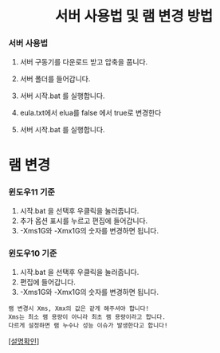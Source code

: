 <div align="center">

# 서버 사용법 및 램 변경 방법

</div>

### 서버 사용법

1. 서버 구동기를 다운로드 받고 압축을 풉니다.

2. 서버 폴더를 들어갑니다.

3. 서버 시작.bat 를 실행합니다.

4. eula.txt에서 elua를 false 에서 true로 변경한다

5. 서버 시작.bat 를 실행합니다.

# 램 변경

### 윈도우11 기준
1.  시작.bat 을 선택후 우클릭을 눌러줍니다.
2. 추가 옵션 표시를 누르고 편집에 들어갑니다.
3. -Xms1G와 -Xmx1G의 숫자를 변경하면 됩니다.

### 윈도우10 기준
1.  시작.bat 을 선택후 우클릭을 눌러줍니다.
2. 편집에 들어갑니다.
3. -Xms1G와 -Xmx1G의 숫자를 변경하면 됩니다.

```
램 변경시 Xms, Xmx의 값은 같게 해주셔야 합니다!
Xms는 최소 램 용량이 아니라 최초 램 용량이라고 합니다.
다르게 설정하면 램 누수나 성능 이슈가 발생한다고 합니다!
```
[[설명확인]](https://www.youtube.com/watch?v=onlRwtoaM8E)
